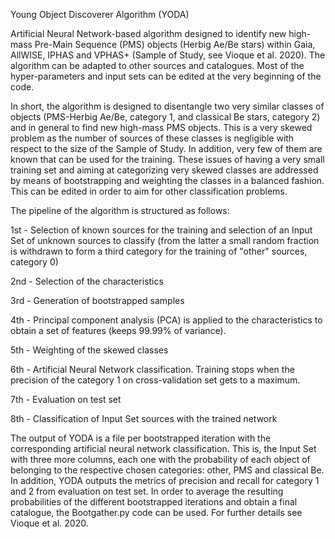 Young Object Discoverer Algorithm (YODA)

Artificial Neural Network-based algorithm designed to identify new high-mass Pre-Main Sequence (PMS) objects (Herbig Ae/Be stars) within Gaia, AllWISE, IPHAS and VPHAS+ (Sample of Study, see Vioque et al. 2020). The algorithm can be adapted to other sources and catalogues. Most of the hyper-parameters and input sets can be edited at the very beginning of the code.

In short, the algorithm is designed to disentangle two very similar classes of objects (PMS-Herbig Ae/Be, category 1, and classical Be stars, category 2) and in general to find new high-mass PMS objects. This is a very skewed problem as the number of sources of these classes is negligible with respect to the size of the Sample of Study. In addition, very few of them are known that can be used for the training. These issues of having a very small training set and aiming at categorizing very skewed classes are addressed by means of bootstrapping and weighting the classes in a balanced fashion. This can be edited in order to aim for other classification problems.

The pipeline of the algorithm is structured as follows:

1st - Selection of known sources for the training and selection of an Input Set of unknown sources to classify (from the latter a small random fraction is withdrawn to form a third category for the training of "other" sources, category 0)

2nd - Selection of the characteristics

3rd - Generation of bootstrapped samples

4th - Principal component analysis (PCA) is applied to the characteristics to obtain a set of features (keeps 99.99% of variance).

5th - Weighting of the skewed classes

6th - Artificial Neural Network classification. Training stops when the precision of the category 1 on cross-validation set gets to a maximum.

7th - Evaluation on test set

8th - Classification of Input Set sources with the trained network

The output of YODA is a file per bootstrapped iteration with the corresponding artificial neural network classification. This is, the Input Set with three more columns, each one with the probability of each object of belonging to the respective chosen categories: other, PMS and classical Be. In addition, YODA outputs the metrics of precision and recall for category 1 and 2 from evaluation on test set. In order to average the resulting probabilities of the different bootstrapped iterations and obtain a final catalogue, the Bootgather.py code can be used. For further details see Vioque et al. 2020.
